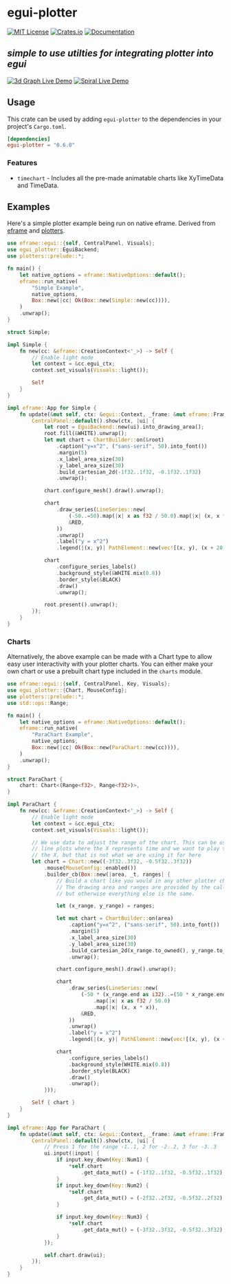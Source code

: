 # egui-plotter
[![MIT License](https://img.shields.io/badge/license-MIT-blue.svg)](./LICENSE.txt)
[![Crates.io](https://img.shields.io/crates/v/egui-plotter)](https://crates.io/crates/egui-plotter)
[![Documentation](https://docs.rs/egui-plotter/badge.svg)](https://docs.rs/egui-plotter)
## *simple to use utilties for integrating plotter into egui*

[![3d Graph Live Demo](https://github.com/Gip-Gip/egui-plotter/blob/91a86d3dfcd8f4f1207284030edcb637b2edc973/images/3d.gif?raw=true)](https://github.com/Gip-Gip/egui-plotter/blob/main/examples/3d.rs)
[![Spiral Live Demo](https://github.com/Gip-Gip/egui-plotter/blob/945886c8f6883b76955df3bce6e8bf2541cc5571/images/spiral.gif?raw=true)](https://github.com/Gip-Gip/egui-plotter/blob/main/examples/spiral.rs)

## Usage

This crate can be used by adding `egui-plotter` to the dependencies in your
project's `Cargo.toml`.

```toml
[dependencies]
egui-plotter = "0.6.0"
```

### Features

 * `timechart` - Includes all the pre-made animatable charts like XyTimeData and TimeData.

## Examples

Here's a simple plotter example being run on native eframe.
Derived from
[eframe](https://docs.rs/eframe/0.22.0/eframe/index.html#usage-native) and
[plotters](https://docs.rs/plotters/0.3.4/plotters/index.html#quick-start).

```rust
use eframe::egui::{self, CentralPanel, Visuals};
use egui_plotter::EguiBackend;
use plotters::prelude::*;

fn main() {
    let native_options = eframe::NativeOptions::default();
    eframe::run_native(
        "Simple Example",
        native_options,
        Box::new(|cc| Ok(Box::new(Simple::new(cc)))),
    )
    .unwrap();
}

struct Simple;

impl Simple {
    fn new(cc: &eframe::CreationContext<'_>) -> Self {
        // Enable light mode
        let context = &cc.egui_ctx;
        context.set_visuals(Visuals::light());

        Self
    }
}

impl eframe::App for Simple {
    fn update(&mut self, ctx: &egui::Context, _frame: &mut eframe::Frame) {
        CentralPanel::default().show(ctx, |ui| {
            let root = EguiBackend::new(ui).into_drawing_area();
            root.fill(&WHITE).unwrap();
            let mut chart = ChartBuilder::on(&root)
                .caption("y=x^2", ("sans-serif", 50).into_font())
                .margin(5)
                .x_label_area_size(30)
                .y_label_area_size(30)
                .build_cartesian_2d(-1f32..1f32, -0.1f32..1f32)
                .unwrap();

            chart.configure_mesh().draw().unwrap();

            chart
                .draw_series(LineSeries::new(
                    (-50..=50).map(|x| x as f32 / 50.0).map(|x| (x, x * x)),
                    &RED,
                ))
                .unwrap()
                .label("y = x^2")
                .legend(|(x, y)| PathElement::new(vec![(x, y), (x + 20, y)], &RED));

            chart
                .configure_series_labels()
                .background_style(&WHITE.mix(0.8))
                .border_style(&BLACK)
                .draw()
                .unwrap();

            root.present().unwrap();
        });
    }
}
```

### Charts

Alternatively, the above example can be made with a Chart type to allow easy
user interactivity with your plotter charts. You can either make your own chart or
use a prebuilt chart type included in the `charts` module.

```rust
use eframe::egui::{self, CentralPanel, Key, Visuals};
use egui_plotter::{Chart, MouseConfig};
use plotters::prelude::*;
use std::ops::Range;

fn main() {
    let native_options = eframe::NativeOptions::default();
    eframe::run_native(
        "ParaChart Example",
        native_options,
        Box::new(|cc| Ok(Box::new(ParaChart::new(cc)))),
    )
    .unwrap();
}

struct ParaChart {
    chart: Chart<(Range<f32>, Range<f32>)>,
}

impl ParaChart {
    fn new(cc: &eframe::CreationContext<'_>) -> Self {
        // Enable light mode
        let context = &cc.egui_ctx;
        context.set_visuals(Visuals::light());

        // We use data to adjust the range of the chart. This can be useful for
        // line plots where the X represents time and we want to play through
        // the X, but that is not what we are using it for here
        let chart = Chart::new((-3f32..3f32, -0.5f32..3f32))
            .mouse(MouseConfig::enabled())
            .builder_cb(Box::new(|area, _t, ranges| {
                // Build a chart like you would in any other plotter chart.
                // The drawing area and ranges are provided by the callback,
                // but otherwise everything else is the same.

                let (x_range, y_range) = ranges;

                let mut chart = ChartBuilder::on(area)
                    .caption("y=x^2", ("sans-serif", 50).into_font())
                    .margin(5)
                    .x_label_area_size(30)
                    .y_label_area_size(30)
                    .build_cartesian_2d(x_range.to_owned(), y_range.to_owned())
                    .unwrap();

                chart.configure_mesh().draw().unwrap();

                chart
                    .draw_series(LineSeries::new(
                        (-50 * (x_range.end as i32)..=(50 * x_range.end as i32))
                            .map(|x| x as f32 / 50.0)
                            .map(|x| (x, x * x)),
                        &RED,
                    ))
                    .unwrap()
                    .label("y = x^2")
                    .legend(|(x, y)| PathElement::new(vec![(x, y), (x + 20, y)], RED));

                chart
                    .configure_series_labels()
                    .background_style(WHITE.mix(0.8))
                    .border_style(BLACK)
                    .draw()
                    .unwrap();
            }));

        Self { chart }
    }
}

impl eframe::App for ParaChart {
    fn update(&mut self, ctx: &egui::Context, _frame: &mut eframe::Frame) {
        CentralPanel::default().show(ctx, |ui| {
            // Press 1 for the range -1..1, 2 for -2..2, 3 for -3..3
            ui.input(|input| {
                if input.key_down(Key::Num1) {
                    *self.chart
                        .get_data_mut() = (-1f32..1f32, -0.5f32..1f32);
                }
                if input.key_down(Key::Num2) {
                    *self.chart
                        .get_data_mut() = (-2f32..2f32, -0.5f32..2f32);
                }

                if input.key_down(Key::Num3) {
                    *self.chart
                        .get_data_mut() = (-3f32..3f32, -0.5f32..3f32);
                }
            });

            self.chart.draw(ui);
        });
    }
}
```
